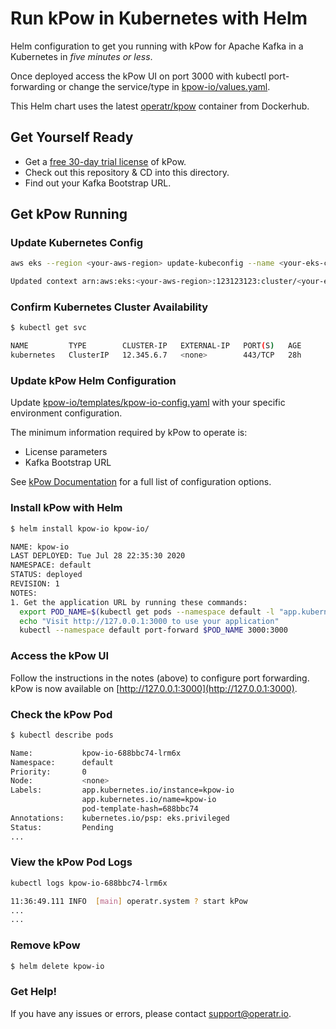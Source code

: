 # Run kPow in Kubernetes with Helm

Helm configuration to  get you running with kPow for Apache Kafka in a Kubernetes in *five minutes or less*. 

Once deployed access the kPow UI on port 3000 with kubectl port-forwarding or change the service/type in [kpow-io/values.yaml](kpow-io/values.yaml).

This Helm chart uses the latest [operatr/kpow](https://hub.docker.com/r/operatr/kpow) container from Dockerhub.

## Get Yourself Ready

* Get a [free 30-day trial license](https://kpow.io/try) of kPow.
* Check out this repository & CD into this directory.
* Find out your Kafka Bootstrap URL.

## Get kPow Running

### Update Kubernetes Config

```bash
aws eks --region <your-aws-region> update-kubeconfig --name <your-eks-cluster-name>

Updated context arn:aws:eks:<your-aws-region>:123123123:cluster/<your-eks-cluster-name> in /your/.kube/config
```

### Confirm Kubernetes Cluster Availability

```bash
$ kubectl get svc

NAME         TYPE        CLUSTER-IP   EXTERNAL-IP   PORT(S)   AGE
kubernetes   ClusterIP   12.345.6.7   <none>        443/TCP   28h
```

### Update kPow Helm Configuration

Update [kpow-io/templates/kpow-io-config.yaml](kpow-io/templates/kpow-io-config.yaml) with your specific environment configuration.

The minimum information required by kPow to operate is:

* License parameters
* Kafka Bootstrap URL

See [kPow Documentation](https://docs.kpow.io) for a full list of configuration options.

### Install kPow with Helm

```bash
$ helm install kpow-io kpow-io/

NAME: kpow-io
LAST DEPLOYED: Tue Jul 28 22:35:30 2020
NAMESPACE: default
STATUS: deployed
REVISION: 1
NOTES:
1. Get the application URL by running these commands:
  export POD_NAME=$(kubectl get pods --namespace default -l "app.kubernetes.io/name=kpow-io,app.kubernetes.io/instance=kpow-io" -o jsonpath="{.items[0].metadata.name}")
  echo "Visit http://127.0.0.1:3000 to use your application"
  kubectl --namespace default port-forward $POD_NAME 3000:3000
  ```
  
### Access the kPow UI

Follow the instructions in the notes (above) to configure port forwarding. kPow is now available on [http://127.0.0.1:3000](http://127.0.0.1:3000).

### Check the kPow Pod

```bash
$ kubectl describe pods

Name:           kpow-io-688bbc74-lrm6x
Namespace:      default
Priority:       0
Node:           <none>
Labels:         app.kubernetes.io/instance=kpow-io
                app.kubernetes.io/name=kpow-io
                pod-template-hash=688bbc74
Annotations:    kubernetes.io/psp: eks.privileged
Status:         Pending
...
```

### View the kPow Pod Logs

```bash
kubectl logs kpow-io-688bbc74-lrm6x

11:36:49.111 INFO  [main] operatr.system ? start kPow
...
...
```

### Remove kPow

```bash
$ helm delete kpow-io
```

### Get Help!

If you have any issues or errors, please contact support@operatr.io.
